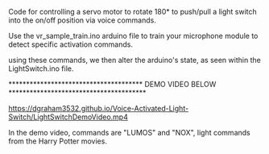 Code for controlling a servo motor to rotate 180* to push/pull a light switch into the on/off position via voice commands.

Use the vr_sample_train.ino arduino file to train your microphone module to detect specific activation commands. 

using these commands, we then alter the arduino's state, as seen within the LightSwitch.ino file. 

************************************** DEMO VIDEO BELOW ***************************************

https://dgraham3532.github.io/Voice-Activated-Light-Switch/LightSwitchDemoVideo.mp4

In the demo video, commands are "LUMOS" and "NOX", light commands from the Harry Potter movies. 
